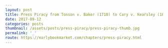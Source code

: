 ```yaml
---
layout: post
title: Press Piracy from Tonson v. Baker (1710) to Cary v. Kearsley (1803)
date: 2017-09-12
categories: posts
thumbnail: /assets/posts/press-piracy/press-piracy-thumb.jpg
permalink: '_'
route: https://earlybookmarket.com/chapters/press-piracy.html
---
```

